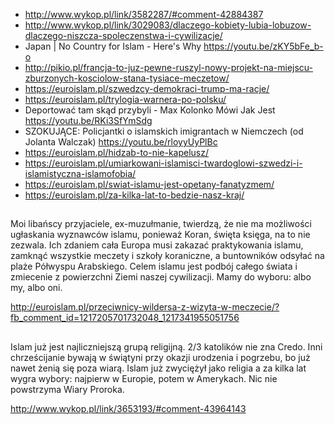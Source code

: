 - http://www.wykop.pl/link/3582287/#comment-42884387
- http://www.wykop.pl/link/3029083/dlaczego-kobiety-lubia-lobuzow-dlaczego-niszcza-spoleczenstwa-i-cywilizacje/
- Japan | No Country for Islam - Here's Why https://youtu.be/zKY5bFe_b-o
- http://pikio.pl/francja-to-juz-pewne-ruszyl-nowy-projekt-na-miejscu-zburzonych-kosciolow-stana-tysiace-meczetow/
- https://euroislam.pl/szwedzcy-demokraci-trump-ma-racje/
- https://euroislam.pl/trylogia-warnera-po-polsku/
- Deportować tam skąd przybyli - Max Kolonko Mówi Jak Jest https://youtu.be/RKi3SfYmSdg
- SZOKUJĄCE: Policjantki o islamskich imigrantach w Niemczech (od Jolanta Walczak) https://youtu.be/rloyyUyPlBc
- https://euroislam.pl/hidzab-to-nie-kapelusz/
- https://euroislam.pl/umiarkowani-islamisci-twardoglowi-szwedzi-i-islamistyczna-islamofobia/
- https://euroislam.pl/swiat-islamu-jest-opetany-fanatyzmem/
- https://euroislam.pl/za-kilka-lat-to-bedzie-nasz-kraj/

##

Moi libańscy przyjaciele, ex-muzułmanie, twierdzą, że nie ma możliwości ugłaskania wyznawców islamu, ponieważ Koran, święta księga, na to nie zezwala. Ich zdaniem cała Europa musi zakazać praktykowania islamu, zamknąć wszystkie meczety i szkoły koraniczne, a buntowników odsyłać na plaże Półwyspu Arabskiego. Celem islamu jest podbój całego świata i zmiecenie z powierzchni Ziemi naszej cywilizacji. Mamy do wyboru: albo my, albo oni.

http://euroislam.pl/przeciwnicy-wildersa-z-wizyta-w-meczecie/?fb_comment_id=1217205701732048_1217341955051756

##

Islam już jest najliczniejszą grupą religijną. 2/3 katolików nie zna Credo. Inni chrześcijanie bywają w świątyni przy okazji urodzenia i pogrzebu, bo już nawet żenią się poza wiarą.
Islam już zwyciężył jako religia a za kilka lat wygra wybory: najpierw w Europie, potem w Amerykach. Nic nie powstrzyma Wiary Proroka.

http://www.wykop.pl/link/3653193/#comment-43964143
